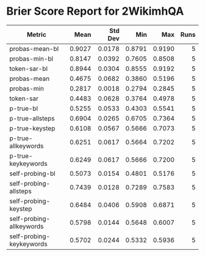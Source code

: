 # Brier Score Report for 2WikimhQA

| Metric | Mean | Std Dev | Min | Max | Runs |
|--------|------:|--------:|----:|----:|-----:|
| probas-mean-bl | 0.9027 | 0.0178 | 0.8791 | 0.9190 | 5 |
| probas-min-bl | 0.8147 | 0.0392 | 0.7605 | 0.8508 | 5 |
| token-sar-bl | 0.8944 | 0.0304 | 0.8555 | 0.9192 | 5 |
| probas-mean | 0.4675 | 0.0682 | 0.3860 | 0.5196 | 5 |
| probas-min | 0.2817 | 0.0018 | 0.2794 | 0.2845 | 5 |
| token-sar | 0.4483 | 0.0628 | 0.3764 | 0.4978 | 5 |
| p-true-bl | 0.5255 | 0.0533 | 0.4303 | 0.5541 | 5 |
| p-true-allsteps | 0.6904 | 0.0265 | 0.6705 | 0.7364 | 5 |
| p-true-keystep | 0.6108 | 0.0567 | 0.5666 | 0.7073 | 5 |
| p-true-allkeywords | 0.6251 | 0.0617 | 0.5664 | 0.7202 | 5 |
| p-true-keykeywords | 0.6249 | 0.0617 | 0.5666 | 0.7200 | 5 |
| self-probing-bl | 0.5073 | 0.0154 | 0.4801 | 0.5176 | 5 |
| self-probing-allsteps | 0.7439 | 0.0128 | 0.7289 | 0.7583 | 5 |
| self-probing-keystep | 0.6484 | 0.0406 | 0.5908 | 0.6871 | 5 |
| self-probing-allkeywords | 0.5798 | 0.0144 | 0.5648 | 0.6007 | 5 |
| self-probing-keykeywords | 0.5702 | 0.0244 | 0.5332 | 0.5936 | 5 |
